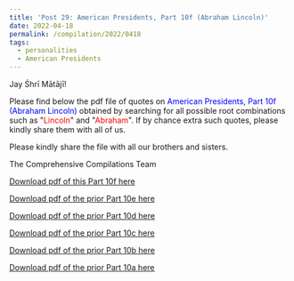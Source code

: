 ```yaml
---
title: 'Post 29: American Presidents, Part 10f (Abraham Lincoln)'
date: 2022-04-18
permalink: /compilation/2022/0418
tags:
  - personalities
  - American Presidents
---
```

Jay Śhrī Mātājī!

Please find below the pdf file of quotes on <font color="blue">American Presidents, Part 10f (Abraham Lincoln)</font> obtained by searching for all possible root combinations such as "<font color="red">Lincoln</font>" and "<font color="red">Abraham</font>". If by chance extra such quotes, please kindly share them with all of us.<br>

Please kindly share the file with all our brothers and sisters.  

The Comprehensive Compilations Team

[Download pdf of this Part 10f here](http://seven-teams.github.io/files/American_Presidents_Part_10f_Abraham_Lincoln.pdf)

[Download pdf of the prior Part 10e here](http://seven-teams.github.io/files/American_Presidents_Part_10e_Abraham_Lincoln.pdf)

[Download pdf of the prior Part 10d here](http://seven-teams.github.io/files/American_Presidents_Part_10d_Abraham_Lincoln.pdf)

[Download pdf of the prior Part 10c here](http://seven-teams.github.io/files/American_Presidents_Part_10c_Abraham_Lincoln.pdf)

[Download pdf of the prior Part 10b here](http://seven-teams.github.io/files/American_Presidents_Part_10b_Abraham_Lincoln.pdf)

[Download pdf of the prior Part 10a here](http://seven-teams.github.io/files/American_Presidents_Part_10a_Abraham_Lincoln.pdf)
